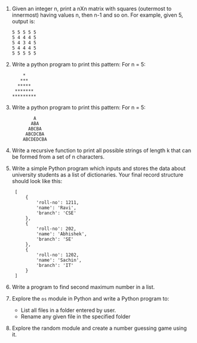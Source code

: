 1. Given an integer n, print a nXn matrix with squares (outermost to innermost) having values n, then n-1 and so on.
	For example, given 5, output is:
	```
	5 5 5 5 5
	5 4 4 4 5
	5 4 3 4 5
	5 4 4 4 5 
	5 5 5 5 5
	```


2. Write a python program to print this pattern:
    For n = 5:
    ```
        *
       ***
      *****
     *******
    *********
    ```


3. Write a python program to print this pattern:
    For n = 5:
	```
			A
		   ABA
		  ABCBA
	     ABCDCBA
		ABCDEDCBA
	```


4. Write a recursive function to print all possible strings of length k that can be formed from a set of n characters.


5. Write a simple Python program which inputs and stores the data about university students as a list of dictionaries. Your final record structure should look like this:
    ```
     [
         {
             'roll-no': 1211,
             'name': 'Ravi',
             'branch': 'CSE'
         },
         {
             'roll-no': 202,
             'name': 'Abhishek',
             'branch': 'SE'
         },
         {
             'roll-no': 1202,
             'name': 'Sachin',
             'branch': 'IT'
         }
     ]
    ```


6. Write a program to find second maximum number in a list.


7. Explore the `os` module in Python and write a Python program to:
	- List all files in a folder entered by user.
	- Rename any given file in the specified folder


8. Explore the random module and create a number guessing game using it.
